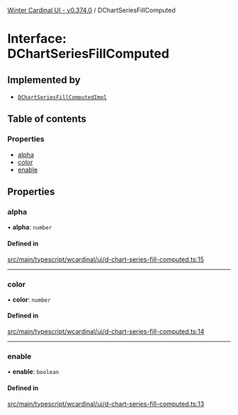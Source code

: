 [Winter Cardinal UI - v0.374.0](../index.md) / DChartSeriesFillComputed

# Interface: DChartSeriesFillComputed

## Implemented by

- [`DChartSeriesFillComputedImpl`](../classes/DChartSeriesFillComputedImpl.md)

## Table of contents

### Properties

- [alpha](DChartSeriesFillComputed.md#alpha)
- [color](DChartSeriesFillComputed.md#color)
- [enable](DChartSeriesFillComputed.md#enable)

## Properties

### alpha

• **alpha**: `number`

#### Defined in

[src/main/typescript/wcardinal/ui/d-chart-series-fill-computed.ts:15](https://github.com/winter-cardinal/winter-cardinal-ui/blob/v0.310.1/src/main/typescript/wcardinal/ui/d-chart-series-fill-computed.ts#L15)

___

### color

• **color**: `number`

#### Defined in

[src/main/typescript/wcardinal/ui/d-chart-series-fill-computed.ts:14](https://github.com/winter-cardinal/winter-cardinal-ui/blob/v0.310.1/src/main/typescript/wcardinal/ui/d-chart-series-fill-computed.ts#L14)

___

### enable

• **enable**: `boolean`

#### Defined in

[src/main/typescript/wcardinal/ui/d-chart-series-fill-computed.ts:13](https://github.com/winter-cardinal/winter-cardinal-ui/blob/v0.310.1/src/main/typescript/wcardinal/ui/d-chart-series-fill-computed.ts#L13)

